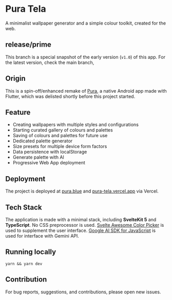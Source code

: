 # Pura Tela
A minimalist wallpaper generator and a simple colour toolkit, created for the web.

## release/prime 
This branch is a special snapshot of the early version (`v1.0`) of this app. For the latest version, check the main branch, 

## Origin
This is a spin-off/enhanced remake of [Pura](https://github.com/JunoNgx/flutter-pura), a native Android app made with Flutter, which was delisted shortly before this project started.

## Feature
- Creating wallpapers with multiple styles and configurations
- Starting curated gallery of colours and palettes
- Saving of colours and palettes for future use
- Dedicated palette generator
- Size presets for multiple device form factors
- Data persistence with localStorage
- Generate palette with AI
- Progressive Web App deployment

## Deployment
The project is deployed at [pura.blue](https://pura.blue) and [pura-tela.vercel.app](https://pura-tela.vercel.app/) via Vercel.

## Tech Stack
The application is made with a minimal stack, including **SvelteKit 5** and **TypeScript**. No CSS preprocessor is used. [Svelte Awesome Color Picker](https://svelte-awesome-color-picker.vercel.app/) is used to supplement the user interface. [Google AI SDK for JavaScript](https://www.npmjs.com/package/@google/generative-ai) is used for interface with Gemini API.

## Running locally
`yarn && yarn dev`

## Contribution
For bug reports, suggestions, and contributions, please open new issues.
